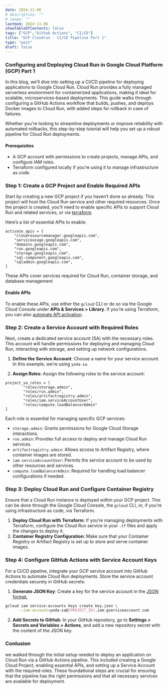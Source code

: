 ```yaml
---
date: 2024-11-06
# description: ""
# image: ""
lastmod: 2024-11-06
showTableOfContents: false
tags: ["GCP","Github Actions", "CI/CD"]
title: "GCP Cloudrun - CI/CD Pipeline Part 1"
type: "post"
draft: false
---
```

### Configuring and Deploying Cloud Run in Google Cloud Platform (GCP) Part 1

In this blog, we’ll dive into setting up a CI/CD pipeline for deploying applications to Google Cloud Run. Cloud Run provides a fully managed serverless environment for containerized applications, making it ideal for scalable, microservices-based deployments. This guide walks through configuring a GitHub Actions workflow that builds, pushes, and deploys Docker images to Cloud Run, with added steps for rollback in case of failures.

Whether you're looking to streamline deployments or improve reliability with automated rollbacks, this step-by-step tutorial will help you set up a robust pipeline for Cloud Run deployments.

#### Prerequisites

-   A GCP account with permissions to create projects, manage APIs, and configure IAM roles.
-   Terraform configured locally if you’re using it to manage infrastructure as code.

### Step 1: Create a GCP Project and Enable Required APIs

Start by creating a new GCP project if you haven’t done so already. This project will host the Cloud Run service and other required resources. Once the project is created, you’ll need to enable specific APIs to support Cloud Run and related services, or via [terraform](https://github.com/terraform-google-modules/terraform-google-project-factory/tree/master/examples/simple_project).

Here’s a list of essential APIs to enable:

```text
activate_apis = [
    "cloudresourcemanager.googleapis.com",
    "serviceusage.googleapis.com",
    "domains.googleapis.com",
    "run.googleapis.com",
    "storage.googleapis.com",
    "sql-component.googleapis.com",
    "sqladmin.googleapis.com",
]
```

These APIs cover services required for Cloud Run, container storage, and database management

#### Enable APIs

To enable these APIs, use either the `gcloud` CLI or do so via the Google Cloud Console under **APIs & Services > Library**. If you’re using Terraform, you can also [automate API activation](https://github.com/terraform-google-modules/terraform-google-project-factory/tree/master/examples/project_services).

### Step 2: Create a Service Account with Required Roles

Next, create a dedicated service account (SA) with the necessary roles. This account will handle permissions for deploying and managing Cloud Run, interacting with storage, and setting up network configurations.

1.  **Define the Service Account**: Choose a name for your service account. In this example, we’re using `yoda-sa`.
    
2.  **Assign Roles**: Assign the following roles to the service account:

```text    
project_sa_roles = [
        "roles/storage.admin",
        "roles/run.admin",
        "roles/artifactregistry.admin",
        "roles/iam.serviceAccountUser",
        "roles/compute.loadBalancerAdmin"
]
```

Each role is essential for managing specific GCP services:

-   `storage.admin`: Grants permissions for Google Cloud Storage interactions.
-   `run.admin`: Provides full access to deploy and manage Cloud Run services.
-   `artifactregistry.admin`: Allows access to Artifact Registry, where container images are stored.
-   `iam.serviceAccountUser`: Permits the service account to be used by other resources and services.
-   `compute.loadBalancerAdmin`: Required for handling load balancer configurations if needed.

### Step 3: Deploy Cloud Run and Configure Container Registry

Ensure that a Cloud Run instance is deployed within your GCP project. This can be done through the Google Cloud Console, the `gcloud` CLI, or, if you’re using infrastructure as code, via Terraform.

1.  **Deploy Cloud Run with Terraform**: If you’re managing deployments with Terraform, configure the Cloud Run service in your `.tf` files and apply the changes to deploy it.
2.  **Container Registry Configuration**: Make sure that your Container Registry or Artifact Registry is set up to store and serve container images.

### Step 4: Configure GitHub Actions with Service Account Keys

For a CI/CD pipeline, integrate your GCP service account into GitHub Actions to automate Cloud Run deployments. Store the service account credentials securely in GitHub secrets:

1.  **Generate JSON Key**: Create a key for the service account in the [JSON format.](https://cloud.google.com/iam/docs/keys-create-delete)

```sh   
gcloud iam service-accounts keys create key.json \
      --iam-account=yoda-sa@[PROJECT_ID].iam.gserviceaccount.com
```

2.  **Add Secrets to GitHub**: In your GitHub repository, go to **Settings > Secrets and Variables > Actions**, and add a new repository secret with the content of the JSON key.


### Conlusion

we walked through the initial setup needed to deploy an application on Cloud Run via a GitHub Actions pipeline. This included creating a Google Cloud Project, enabling essential APIs, and setting up a Service Account with the required roles. These foundational steps are crucial for ensuring that the pipeline has the right permissions and that all necessary services are available for deployment.